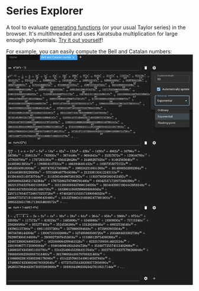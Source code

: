 # Series Explorer

A tool to evaluate [generating functions](https://en.wikipedia.org/wiki/Generating_function) (or your usual Taylor series) in the browser. It's multithreaded and uses Karatsuba multiplication for large enough polynomials. [Try it out yourself](https://thomasqm.com/series/)!

For example, you can easily compute the Bell and Catalan numbers:
![Example](example.jpg)